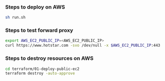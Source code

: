 
###  Steps to deploy on AWS

```sh
sh run.sh
```

### Steps to test forward proxy
```sh
export AWS_EC2_PUBLIC_IP=<AWS_EC2_PUBLIC_IP>
curl https://www.hotstar.com -svo /dev/null -x $AWS_EC2_PUBLIC_IP:443
```

### Steps to destroy resources on AWS

```sh
cd terraform/01-deploy-public-ec2
terraform destroy -auto-approve
```